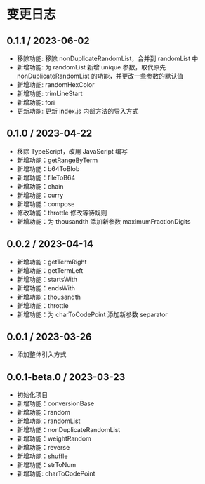 # 变更日志

## 0.1.1 / 2023-06-02

-   移除功能: 移除 nonDuplicateRandomList，合并到 randomList 中
-   新增功能: 为 randomList 新增 unique 参数，取代原先 nonDuplicateRandomList 的功能，并更改一些参数的默认值
-   新增功能: randomHexColor
-   新增功能: trimLineStart
-   新增功能: fori
-   更新功能: 更新 index.js 内部方法的导入方式

## 0.1.0 / 2023-04-22

-   移除 TypeScript，改用 JavaScript 编写
-   新增功能：getRangeByTerm
-   新增功能：b64ToBlob
-   新增功能：fileToB64
-   新增功能：chain
-   新增功能：curry
-   新增功能：compose
-   修改功能：throttle 修改等待规则
-   新增功能：为 thousandth 添加新参数 maximumFractionDigits

## 0.0.2 / 2023-04-14

-   新增功能：getTermRight
-   新增功能：getTermLeft
-   新增功能：startsWith
-   新增功能：endsWith
-   新增功能：thousandth
-   新增功能：throttle
-   新增功能：为 charToCodePoint 添加新参数 separator

## 0.0.1 / 2023-03-26

-   添加整体引入方式

## 0.0.1-beta.0 / 2023-03-23

-   初始化项目
-   新增功能：conversionBase
-   新增功能：random
-   新增功能：randomList
-   新增功能：nonDuplicateRandomList
-   新增功能：weightRandom
-   新增功能：reverse
-   新增功能：shuffle
-   新增功能：strToNum
-   新增功能: charToCodePoint
